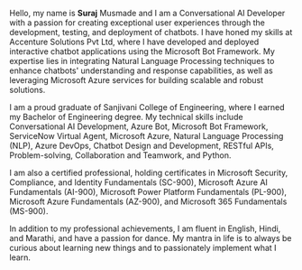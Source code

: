 Hello, my name is **Suraj** Musmade and I am a Conversational AI Developer with a passion for creating exceptional user experiences through the development, testing, and deployment of chatbots. I have honed my skills at Accenture Solutions Pvt Ltd, where I have developed and deployed interactive chatbot applications using the Microsoft Bot Framework. My expertise lies in integrating Natural Language Processing techniques to enhance chatbots' understanding and response capabilities, as well as leveraging Microsoft Azure services for building scalable and robust solutions.

I am a proud graduate of Sanjivani College of Engineering, where I earned my Bachelor of Engineering degree. My technical skills include Conversational AI Development, Azure Bot, Microsoft Bot Framework, ServiceNow Virtual Agent, Microsoft Azure, Natural Language Processing (NLP), Azure DevOps, Chatbot Design and Development, RESTful APIs, Problem-solving, Collaboration and Teamwork, and Python.

I am also a certified professional, holding certificates in Microsoft Security, Compliance, and Identity Fundamentals (SC-900), Microsoft Azure AI Fundamentals (AI-900), Microsoft Power Platform Fundamentals (PL-900), Microsoft Azure Fundamentals (AZ-900), and Microsoft 365 Fundamentals (MS-900).

In addition to my professional achievements, I am fluent in English, Hindi, and Marathi, and have a passion for dance. My mantra in life is to always be curious about learning new things and to passionately implement what I learn.
